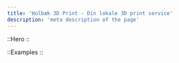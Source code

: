 ```yaml
---
title: 'Holbæk 3D Print - Din lokale 3D print service'
description: 'meta description of the page'
---
```


::Hero
::

::Examples
::